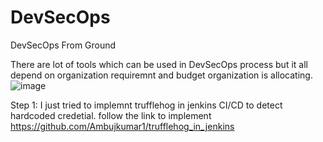 # DevSecOps
DevSecOps From Ground

There are lot of tools which can be used in DevSecOps process but it all depend on organization requiremnt and budget organization is allocating.
![image](https://github.com/Ambujkumar1/DevSecOps/assets/33841424/fb1368fb-7b29-4921-b724-f992265e0b15)

Step 1:  I just tried to implemnt trufflehog in jenkins CI/CD to detect hardcoded credetial. 
follow the link to implement 
https://github.com/Ambujkumar1/trufflehog_in_jenkins
